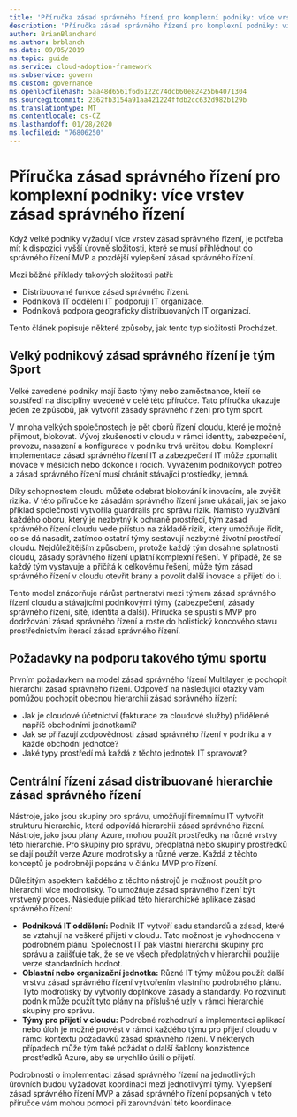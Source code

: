 ```yaml
---
title: 'Příručka zásad správného řízení pro komplexní podniky: více vrstev zásad správného řízení'
description: 'Příručka zásad správného řízení pro komplexní podniky: více vrstev zásad správného řízení'
author: BrianBlanchard
ms.author: brblanch
ms.date: 09/05/2019
ms.topic: guide
ms.service: cloud-adoption-framework
ms.subservice: govern
ms.custom: governance
ms.openlocfilehash: 5aa48d6561f6d6122c74dcb60e82425b64071304
ms.sourcegitcommit: 2362fb3154a91aa421224ffdb2cc632d982b129b
ms.translationtype: MT
ms.contentlocale: cs-CZ
ms.lasthandoff: 01/28/2020
ms.locfileid: "76806250"
---
```

# <a name="governance-guide-for-complex-enterprises-multiple-layers-of-governance"></a>Příručka zásad správného řízení pro komplexní podniky: více vrstev zásad správného řízení

Když velké podniky vyžadují více vrstev zásad správného řízení, je potřeba mít k dispozici vyšší úrovně složitosti, které se musí přihlédnout do správného řízení MVP a pozdější vylepšení zásad správného řízení.

Mezi běžné příklady takových složitosti patří:

- Distribuované funkce zásad správného řízení.
- Podniková IT oddělení IT podporují IT organizace.
- Podniková podpora geograficky distribuovaných IT organizací.

Tento článek popisuje některé způsoby, jak tento typ složitosti Procházet.

## <a name="large-enterprise-governance-is-a-team-sport"></a>Velký podnikový zásad správného řízení je tým Sport

Velké zavedené podniky mají často týmy nebo zaměstnance, kteří se soustředí na disciplíny uvedené v celé této příručce. Tato příručka ukazuje jeden ze způsobů, jak vytvořit zásady správného řízení pro tým sport.

V mnoha velkých společnostech je pět oborů řízení cloudu, které je možné přijmout, blokovat. Vývoj zkušeností v cloudu v rámci identity, zabezpečení, provozu, nasazení a konfigurace v podniku trvá určitou dobu. Komplexní implementace zásad správného řízení IT a zabezpečení IT může zpomalit inovace v měsících nebo dokonce i rocích. Vyvážením podnikových potřeb a zásad správného řízení musí chránit stávající prostředky, jemná.

Díky schopnostem cloudu můžete odebrat blokování k inovacím, ale zvýšit rizika. V této příručce ke zásadám správného řízení jsme ukázali, jak se jako příklad společnosti vytvořila guardrails pro správu rizik. Namísto využívání každého oboru, který je nezbytný k ochraně prostředí, tým zásad správného řízení cloudu vede přístup na základě rizik, který umožňuje řídit, co se dá nasadit, zatímco ostatní týmy sestavují nezbytné životní prostředí cloudu. Nejdůležitějším způsobem, protože každý tým dosáhne splatnosti cloudu, zásady správného řízení uplatní komplexní řešení. V případě, že se každý tým vystavuje a přičítá k celkovému řešení, může tým zásad správného řízení v cloudu otevřít brány a povolit další inovace a přijetí do i.

Tento model znázorňuje nárůst partnerství mezi týmem zásad správného řízení cloudu a stávajícími podnikovými týmy (zabezpečení, zásady správného řízení, sítě, identita a další). Příručka se spustí s MVP pro dodržování zásad správného řízení a roste do holistický koncového stavu prostřednictvím iterací zásad správného řízení.

## <a name="requirements-to-supporting-such-a-team-sport"></a>Požadavky na podporu takového týmu sportu

Prvním požadavkem na model zásad správného řízení Multilayer je pochopit hierarchii zásad správného řízení. Odpověď na následující otázky vám pomůžou pochopit obecnou hierarchii zásad správného řízení:

- Jak je cloudové účetnictví (fakturace za cloudové služby) přidělené napříč obchodními jednotkami?
- Jak se přiřazují zodpovědnosti zásad správného řízení v podniku a v každé obchodní jednotce?
- Jaké typy prostředí má každá z těchto jednotek IT spravovat?

## <a name="central-governance-of-a-distributed-governance-hierarchy"></a>Centrální řízení zásad distribuované hierarchie zásad správného řízení

Nástroje, jako jsou skupiny pro správu, umožňují firemnímu IT vytvořit strukturu hierarchie, která odpovídá hierarchii zásad správného řízení. Nástroje, jako jsou plány Azure, mohou použít prostředky na různé vrstvy této hierarchie. Pro skupiny pro správu, předplatná nebo skupiny prostředků se dají použít verze Azure modrotisky a různé verze. Každá z těchto konceptů je podrobněji popsána v článku MVP pro řízení.

Důležitým aspektem každého z těchto nástrojů je možnost použít pro hierarchii více modrotisky. To umožňuje zásad správného řízení být vrstvený proces. Následuje příklad této hierarchické aplikace zásad správného řízení:

- **Podniková IT oddělení:** Podnik IT vytvoří sadu standardů a zásad, které se vztahují na veškeré přijetí v cloudu. Tato možnost je vyhodnocena v podrobném plánu. Společnost IT pak vlastní hierarchii skupiny pro správu a zajišťuje tak, že se ve všech předplatných v hierarchii použije verze standardních hodnot.
- **Oblastní nebo organizační jednotka:** Různé IT týmy můžou použít další vrstvu zásad správného řízení vytvořením vlastního podrobného plánu. Tyto modrotisky by vytvořily doplňkové zásady a standardy. Po rozvinutí podnik může použít tyto plány na příslušné uzly v rámci hierarchie skupiny pro správu.
- **Týmy pro přijetí v cloudu:** Podrobné rozhodnutí a implementaci aplikací nebo úloh je možné provést v rámci každého týmu pro přijetí cloudu v rámci kontextu požadavků zásad správného řízení. V některých případech může tým také požádat o další šablony konzistence prostředků Azure, aby se urychlilo úsilí o přijetí.

Podrobnosti o implementaci zásad správného řízení na jednotlivých úrovních budou vyžadovat koordinaci mezi jednotlivými týmy. Vylepšení zásad správného řízení MVP a zásad správného řízení popsaných v této příručce vám mohou pomoci při zarovnávání této koordinace.
